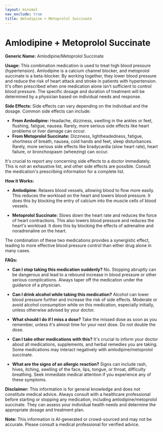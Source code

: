 ```yaml
---
layout: minimal
nav_exclude: true
title: Amlodipine + Metoprolol Succinate
---
```


# Amlodipine + Metoprolol Succinate

**Generic Name:** Amlodipine/Metoprolol Succinate

**Usage:** This combination medication is used to treat high blood pressure (hypertension).  Amlodipine is a calcium channel blocker, and metoprolol succinate is a beta-blocker.  By working together, they lower blood pressure and reduce the risk of heart attack and stroke in patients with hypertension.  It's often prescribed when one medication alone isn't sufficient to control blood pressure.  The specific dosage and duration of treatment will be determined by a physician based on individual needs and response.

**Side Effects:**  Side effects can vary depending on the individual and the dosage.  Common side effects can include:

* **From Amlodipine:** Headache, dizziness, swelling in the ankles or feet, flushing, fatigue, nausea.  Rarely, more serious side effects like heart problems or liver damage can occur.
* **From Metoprolol Succinate:** Dizziness, lightheadedness, fatigue, shortness of breath, nausea, cold hands and feet, sleep disturbances.  Rarely, more serious side effects like bradycardia (slow heart rate), heart failure, or bronchospasm (wheezing) can occur.

It's crucial to report any concerning side effects to a doctor immediately.  This is not an exhaustive list, and other side effects are possible.  Consult the medication's prescribing information for a complete list.

**How it Works:**

* **Amlodipine:**  Relaxes blood vessels, allowing blood to flow more easily. This reduces the workload on the heart and lowers blood pressure.  It does this by blocking the entry of calcium into the muscle cells of blood vessels.

* **Metoprolol Succinate:**  Slows down the heart rate and reduces the force of heart contractions. This also lowers blood pressure and reduces the heart's workload. It does this by blocking the effects of adrenaline and noradrenaline on the heart.

The combination of these two medications provides a synergistic effect, leading to more effective blood pressure control than either drug alone in many cases.

**FAQs:**

* **Can I stop taking this medication suddenly?** No.  Stopping abruptly can be dangerous and lead to a rebound increase in blood pressure or other serious complications.  Always taper off the medication under the guidance of a physician.

* **Can I drink alcohol while taking this medication?**  Alcohol can lower blood pressure further and increase the risk of side effects.  Moderate or avoid alcohol consumption while on this medication, especially initially, unless otherwise advised by your doctor.

* **What should I do if I miss a dose?** Take the missed dose as soon as you remember, unless it's almost time for your next dose.  Do not double the dose.

* **Can I take other medications with this?**  It's crucial to inform your doctor about all medications, supplements, and herbal remedies you are taking.  Some medications may interact negatively with amlodipine/metoprolol succinate.

* **What are the signs of an allergic reaction?**  Signs can include rash, hives, itching, swelling of the face, lips, tongue, or throat, difficulty breathing.  Seek immediate medical attention if you experience any of these symptoms.


**Disclaimer:** This information is for general knowledge and does not constitute medical advice.  Always consult with a healthcare professional before starting or stopping any medication, including amlodipine/metoprolol succinate. They can assess your individual health needs and determine the appropriate dosage and treatment plan.


**Note:** This information is AI-generated or crowd-sourced and may not be accurate. Please consult a medical professional for verified advice.